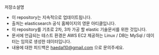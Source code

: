 저장소설명

- 이 repository는 지속적으로 업데이트됩니다.
- 출처는 elasticsearch 공식 홈페이지의 영문 아티클입니다. 
- 이 repository를 기초로 2차, 3차 가공 할 elastic 기술문서를 위한 것입니다.
- 문서에 언급되는 테스트 환경은 AWS EC2 제공하는 Linux / DB는 MySql / 데이터는 임의로 생성한 데이터입니다. 
- 내용에 대한 피드백은 haedal10@gmail.com 으로 문의주세요.